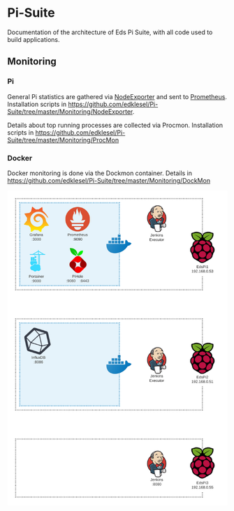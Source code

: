 # Pi-Suite

Documentation of the architecture of Eds Pi Suite, with all code used to build applications.


## Monitoring

### Pi

General Pi statistics are gathered via [NodeExporter](https://github.com/prometheus/node_exporter) and sent to [Prometheus](https://prometheus.io/). Installation scripts in https://github.com/edklesel/Pi-Suite/tree/master/Monitoring/NodeExporter.

Details about top running processes are collected via Procmon. Installation scripts in https://github.com/edklesel/Pi-Suite/tree/master/Monitoring/ProcMon

### Docker

Docker monitoring is done via the Dockmon container. Details in https://github.com/edklesel/Pi-Suite/tree/master/Monitoring/DockMon


![PiSuite](PiSuite.png)
